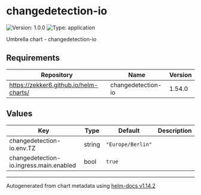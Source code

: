 # changedetection-io

![Version: 1.0.0](https://img.shields.io/badge/Version-1.0.0-informational?style=flat-square) ![Type: application](https://img.shields.io/badge/Type-application-informational?style=flat-square)

Umbrella chart - changedetection-io

## Requirements

| Repository | Name | Version |
|------------|------|---------|
| https://zekker6.github.io/helm-charts/ | changedetection-io | 1.54.0 |

## Values

| Key | Type | Default | Description |
|-----|------|---------|-------------|
| changedetection-io.env.TZ | string | `"Europe/Berlin"` |  |
| changedetection-io.ingress.main.enabled | bool | `true` |  |

----------------------------------------------
Autogenerated from chart metadata using [helm-docs v1.14.2](https://github.com/norwoodj/helm-docs/releases/v1.14.2)

